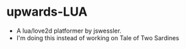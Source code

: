 # upwards-LUA

- A lua/love2d platformer by jswessler.
- I'm doing this instead of working on Tale of Two Sardines

